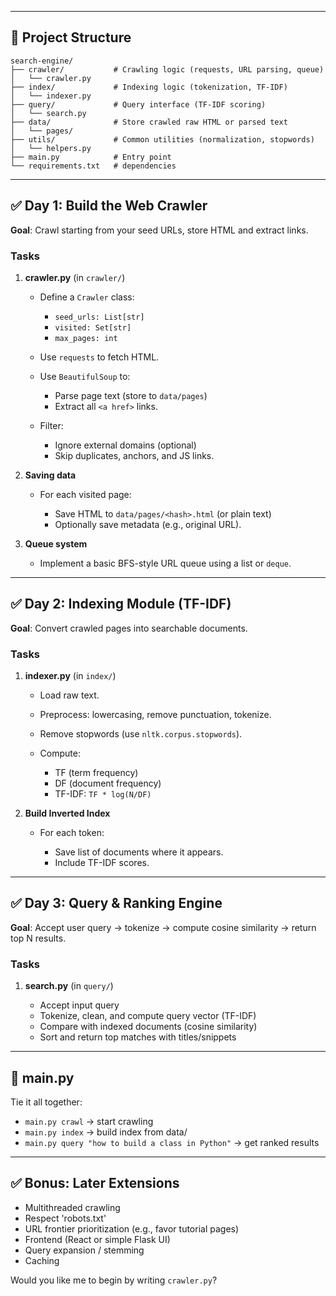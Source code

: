 
---

## 📁 Project Structure

```
search-engine/
├── crawler/           # Crawling logic (requests, URL parsing, queue)
│   └── crawler.py
├── index/             # Indexing logic (tokenization, TF-IDF)
│   └── indexer.py
├── query/             # Query interface (TF-IDF scoring)
│   └── search.py
├── data/              # Store crawled raw HTML or parsed text
│   └── pages/
├── utils/             # Common utilities (normalization, stopwords)
│   └── helpers.py
├── main.py            # Entry point
└── requirements.txt   # dependencies
```

---

## ✅ Day 1: Build the Web Crawler

**Goal**: Crawl starting from your seed URLs, store HTML and extract links.

### Tasks

1. **crawler.py** (in `crawler/`)

   * Define a `Crawler` class:

     * `seed_urls: List[str]`
     * `visited: Set[str]`
     * `max_pages: int`
   * Use `requests` to fetch HTML.
   * Use `BeautifulSoup` to:

     * Parse page text (store to `data/pages`)
     * Extract all `<a href>` links.
   * Filter:

     * Ignore external domains (optional)
     * Skip duplicates, anchors, and JS links.

2. **Saving data**

   * For each visited page:

     * Save HTML to `data/pages/<hash>.html` (or plain text)
     * Optionally save metadata (e.g., original URL).

3. **Queue system**

   * Implement a basic BFS-style URL queue using a list or `deque`.

---

## ✅ Day 2: Indexing Module (TF-IDF)

**Goal**: Convert crawled pages into searchable documents.

### Tasks

1. **indexer.py** (in `index/`)

   * Load raw text.
   * Preprocess: lowercasing, remove punctuation, tokenize.
   * Remove stopwords (use `nltk.corpus.stopwords`).
   * Compute:

     * TF (term frequency)
     * DF (document frequency)
     * TF-IDF: `TF * log(N/DF)`

2. **Build Inverted Index**

   * For each token:

     * Save list of documents where it appears.
     * Include TF-IDF scores.

---

## ✅ Day 3: Query & Ranking Engine

**Goal**: Accept user query → tokenize → compute cosine similarity → return top N results.

### Tasks

1. **search.py** (in `query/`)

   * Accept input query
   * Tokenize, clean, and compute query vector (TF-IDF)
   * Compare with indexed documents (cosine similarity)
   * Sort and return top matches with titles/snippets

---

## 🔄 main.py

Tie it all together:

* `main.py crawl` → start crawling
* `main.py index` → build index from data/
* `main.py query "how to build a class in Python"` → get ranked results

---

## ✅ Bonus: Later Extensions

* Multithreaded crawling
* Respect 'robots.txt'
* URL frontier prioritization (e.g., favor tutorial pages)
* Frontend (React or simple Flask UI)
* Query expansion / stemming
* Caching

Would you like me to begin by writing `crawler.py`?
